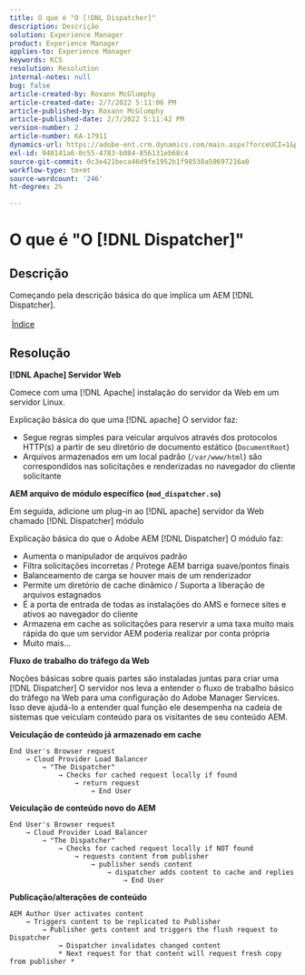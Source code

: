 ```yaml
---
title: O que é "O [!DNL Dispatcher]"
description: Descrição
solution: Experience Manager
product: Experience Manager
applies-to: Experience Manager
keywords: KCS
resolution: Resolution
internal-notes: null
bug: false
article-created-by: Roxann McGlumphy
article-created-date: 2/7/2022 5:11:06 PM
article-published-by: Roxann McGlumphy
article-published-date: 2/7/2022 5:11:42 PM
version-number: 2
article-number: KA-17911
dynamics-url: https://adobe-ent.crm.dynamics.com/main.aspx?forceUCI=1&pagetype=entityrecord&etn=knowledgearticle&id=35d146ef-3888-ec11-93b0-0022480837ff
exl-id: 940141a6-0c55-4783-b084-856131eb68c4
source-git-commit: 0c3e421beca46d9fe1952b1f98538a50697216a0
workflow-type: tm+mt
source-wordcount: '246'
ht-degree: 2%

---
```


# O que é &quot;O [!DNL Dispatcher]&quot;

## Descrição

Começando pela descrição básica do que implica um AEM [!DNL Dispatcher].<br><br> [Índice](https://experienceleague.adobe.com/docs/experience-cloud-kcs/kbarticles/KA-17490.html)

## Resolução


<b>[!DNL Apache] Servidor Web</b>

Comece com uma [!DNL Apache] instalação do servidor da Web em um servidor Linux.

Explicação básica do que uma [!DNL apache] O servidor faz:

- Segue regras simples para veicular arquivos através dos protocolos HTTP(s) a partir de seu diretório de documento estático (`DocumentRoot`)
- Arquivos armazenados em um local padrão (`/var/www/html`) são correspondidos nas solicitações e renderizadas no navegador do cliente solicitante




<b>AEM arquivo de módulo específico (`mod_dispatcher.so`)</b>

Em seguida, adicione um plug-in ao [!DNL apache] servidor da Web chamado [!DNL Dispatcher] módulo

Explicação básica do que o Adobe AEM [!DNL Dispatcher] O módulo faz:

- Aumenta o manipulador de arquivos padrão
- Filtra solicitações incorretas / Protege AEM barriga suave/pontos finais
- Balanceamento de carga se houver mais de um renderizador
- Permite um diretório de cache dinâmico / Suporta a liberação de arquivos estagnados
- É a porta de entrada de todas as instalações do AMS e fornece sites e ativos ao navegador do cliente
- Armazena em cache as solicitações para reservir a uma taxa muito mais rápida do que um servidor AEM poderia realizar por conta própria
- Muito mais...




<b>Fluxo de trabalho do tráfego da Web</b>

Noções básicas sobre quais partes são instaladas juntas para criar uma [!DNL Dispatcher] O servidor nos leva a entender o fluxo de trabalho básico do tráfego na Web para uma configuração do Adobe Manager Services.
Isso deve ajudá-lo a entender qual função ele desempenha na cadeia de sistemas que veiculam conteúdo para os visitantes de seu conteúdo AEM.

<b>Veiculação de conteúdo já armazenado em cache</b>


```
End User's Browser request 
    → Cloud Provider Load Balancer 
        → "The Dispatcher" 
            → Checks for cached request locally if found 
                → return request 
                    → End User
```


<b>Veiculação de conteúdo novo do AEM</b>


```
End User's Browser request 
    → Cloud Provider Load Balancer 
        → "The Dispatcher" 
            → Checks for cached request locally if NOT found 
                → requests content from publisher 
                    → publisher sends content 
                        → dispatcher adds content to cache and replies 
                            → End User
```


<b>Publicação/alterações de conteúdo</b>


```
AEM Author User activates content 
    → Triggers content to be replicated to Publisher 
        → Publisher gets content and triggers the flush request to Dispatcher 
            → Dispatcher invalidates changed content 
            * Next request for that content will request fresh copy from publisher *
```

